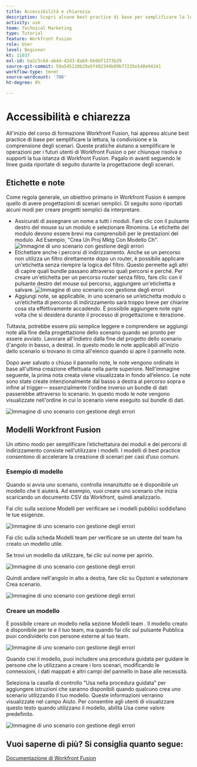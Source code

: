 ```yaml
---
title: Accessibilità e chiarezza
description: Scopri alcune best practice di base per semplificare la lettura, la condivisione e la comprensione degli scenari.
activity: use
team: Technical Marketing
type: Tutorial
feature: Workfront Fusion
role: User
level: Beginner
kt: 11037
exl-id: ba2c5c64-ab4d-42d3-8a69-6b9df1373b29
source-git-commit: 58a545120b29a5f492344b89b77235e548e94241
workflow-type: tm+mt
source-wordcount: '706'
ht-degree: 0%

---
```


# Accessibilità e chiarezza

All&#39;inizio del corso di formazione Workfront Fusion, hai appreso alcune best practice di base per semplificare la lettura, la condivisione e la comprensione degli scenari. Queste pratiche aiutano a semplificare le operazioni per i futuri utenti di Workfront Fusion o per chiunque risolva o supporti la tua istanza di Workfront Fusion. Pagalo in avanti seguendo le linee guida riportate di seguito durante la progettazione degli scenari.

## Etichette e note

Come regola generale, un obiettivo primario in Workfront Fusion è sempre quello di avere progettazioni di scenari semplici. Di seguito sono riportati alcuni modi per creare progetti semplici da interpretare.

* Assicurati di assegnare un nome a tutti i moduli. Fare clic con il pulsante destro del mouse su un modulo e selezionare Rinomina. Le etichette del modulo devono essere brevi ma comprensibili per le prestazioni del modulo. Ad Esempio, &quot;Crea Un Proj Mktg Con Modello Ch&quot;.
   ![Immagine di uno scenario con gestione degli errori](assets/design-optimization-and-testing-1.png)
* Etichettare anche i percorsi di indirizzamento. Anche se un percorso non utilizza un filtro direttamente dopo un router, è possibile applicare un&#39;etichetta senza riempire la logica del filtro. Questo permette agli altri di capire quali bundle passano attraverso quali percorsi e perché. Per creare un&#39;etichetta per un percorso router senza filtro, fare clic con il pulsante destro del mouse sul percorso, aggiungere un&#39;etichetta e salvare.
   ![Immagine di uno scenario con gestione degli errori](assets/design-optimization-and-testing-2.png)
* Aggiungi note, se applicabile, in uno scenario se un’etichetta modulo o un’etichetta di percorso di indirizzamento sarà troppo breve per chiarire cosa sta effettivamente accadendo. È possibile aggiungere note ogni volta che si desidera durante il processo di progettazione e iterazione.

Tuttavia, potrebbe essere più semplice leggere e comprendere se aggiungi note alla fine della progettazione dello scenario quando sei pronto per essere avviato. Lavorare all&#39;indietro dalla fine del progetto dello scenario (l&#39;angolo in basso, a destra). In questo modo le note applicabili all&#39;inizio dello scenario si trovano in cima all&#39;elenco quando si apre il pannello note.

Dopo aver salvato o chiuso il pannello note, le note vengono ordinate in base all&#39;ultima creazione effettuata nella parte superiore. Nell’immagine seguente, la prima nota creata viene visualizzata in fondo all’elenco. Le note sono state create intenzionalmente dal basso a destra al percorso sopra e infine al trigger— essenzialmente l&#39;ordine inverso un bundle di dati passerebbe attraverso lo scenario. In questo modo le note vengono visualizzate nell&#39;ordine in cui lo scenario viene eseguito sul bundle di dati.

![Immagine di uno scenario con gestione degli errori](assets/design-optimization-and-testing-3.png)

## Modelli Workfront Fusion

Un ottimo modo per semplificare l’etichettatura dei moduli e dei percorsi di indirizzamento consiste nell’utilizzare i modelli. I modelli di best practice consentono di accelerare la creazione di scenari per casi d’uso comuni.

### Esempio di modello

Quando si avvia uno scenario, controlla innanzitutto se è disponibile un modello che ti aiuterà. Ad esempio, vuoi creare uno scenario che inizia scaricando un documento CSV da Workfront, quindi analizzarlo.

Fai clic sulla sezione Modelli per verificare se i modelli pubblici soddisfano le tue esigenze.

![Immagine di uno scenario con gestione degli errori](assets/design-optimization-and-testing-4.png)

Fai clic sulla scheda Modelli team per verificare se un utente del team ha creato un modello utile.

Se trovi un modello da utilizzare, fai clic sul nome per aprirlo.

![Immagine di uno scenario con gestione degli errori](assets/design-optimization-and-testing-5.png)

Quindi andare nell&#39;angolo in alto a destra, fare clic su Opzioni e selezionare Crea scenario.

![Immagine di uno scenario con gestione degli errori](assets/design-optimization-and-testing-6.png)

### Creare un modello

È possibile creare un modello nella sezione Modelli team . Il modello creato è disponibile per te e il tuo team, ma quando fai clic sul pulsante Pubblica puoi condividerlo con persone esterne al tuo team.

![Immagine di uno scenario con gestione degli errori](assets/design-optimization-and-testing-7.png)

Quando crei il modello, puoi includere una procedura guidata per guidare le persone che lo utilizzano a creare i loro scenari, modificando le connessioni, i dati mappati e altri campi del pannello in base alle necessità.

Seleziona la casella di controllo &quot;Usa nella procedura guidata&quot; per aggiungere istruzioni che saranno disponibili quando qualcuno crea uno scenario utilizzando il tuo modello. Queste informazioni verranno visualizzate nel campo Aiuto. Per consentire agli utenti di visualizzare questo testo quando utilizzano il modello, abilita Usa come valore predefinito.

![Immagine di uno scenario con gestione degli errori](assets/design-optimization-and-testing-8.png)

## Vuoi saperne di più? Si consiglia quanto segue:

[Documentazione di Workfront Fusion](https://experienceleague.adobe.com/docs/workfront/using/adobe-workfront-fusion/workfront-fusion-2.html?lang=en)
